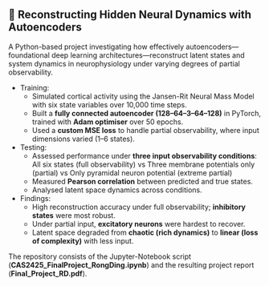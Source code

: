 ## 🧠 Reconstructing Hidden Neural Dynamics with Autoencoders

A Python-based project investigating how effectively autoencoders—foundational deep learning architectures—reconstruct latent states and system dynamics in neurophysiology under varying degrees of partial observability.
- Training:
  - Simulated cortical activity using the Jansen-Rit Neural Mass Model with six state variables over 10,000 time steps.
  - Built a **fully connected autoencoder (128–64–3–64–128)** in PyTorch, trained with **Adam optimiser** over 50 epochs.
  - Used a **custom MSE loss** to handle partial observability, where input dimensions varied (1–6 states).
- Testing:
  - Assessed performance under **three input observability conditions**: All six states (full observability) vs Three membrane potentials only (partial) vs Only pyramidal neuron potential (extreme partial)
  - Measured **Pearson correlation** between predicted and true states.
  - Analysed latent space dynamics across conditions.
- Findings:
  - High reconstruction accuracy under full observability; **inhibitory states** were most robust.
  - Under partial input, **excitatory neurons** were hardest to recover.
  - Latent space degraded from **chaotic (rich dynamics)** to **linear (loss of complexity)** with less input.


The repository consists of the Jupyter-Notebook script (**CAS2425_FinalProject_RongDing.ipynb**) and the resulting project report (**Final_Project_RD.pdf**). 
